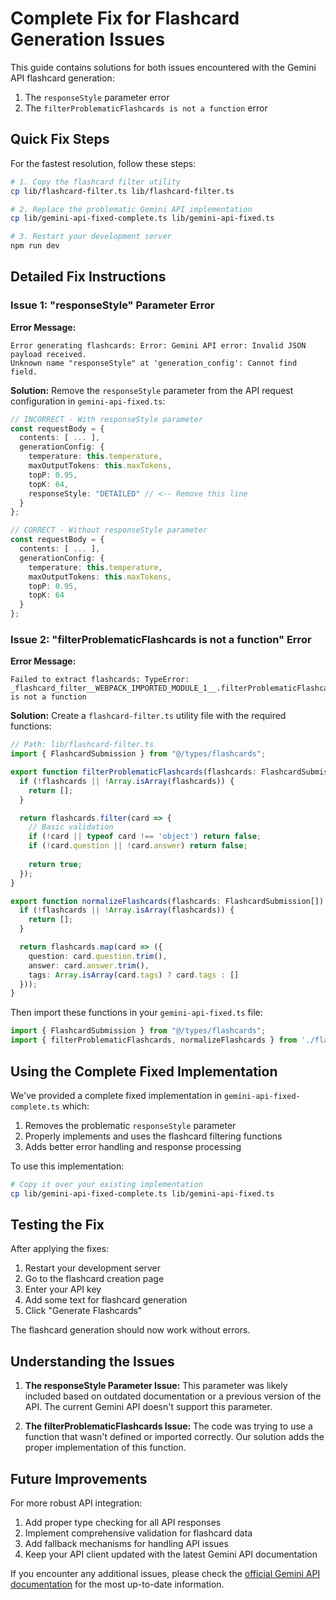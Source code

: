 # Complete Fix for Flashcard Generation Issues

This guide contains solutions for both issues encountered with the Gemini API flashcard generation:

1. The `responseStyle` parameter error
2. The `filterProblematicFlashcards is not a function` error

## Quick Fix Steps

For the fastest resolution, follow these steps:

```bash
# 1. Copy the flashcard filter utility
cp lib/flashcard-filter.ts lib/flashcard-filter.ts

# 2. Replace the problematic Gemini API implementation
cp lib/gemini-api-fixed-complete.ts lib/gemini-api-fixed.ts

# 3. Restart your development server
npm run dev
```

## Detailed Fix Instructions

### Issue 1: "responseStyle" Parameter Error

**Error Message:**
```
Error generating flashcards: Error: Gemini API error: Invalid JSON payload received. 
Unknown name "responseStyle" at 'generation_config': Cannot find field.
```

**Solution:**
Remove the `responseStyle` parameter from the API request configuration in `gemini-api-fixed.ts`:

```typescript
// INCORRECT - With responseStyle parameter
const requestBody = {
  contents: [ ... ],
  generationConfig: {
    temperature: this.temperature,
    maxOutputTokens: this.maxTokens,
    topP: 0.95,
    topK: 64,
    responseStyle: "DETAILED" // <-- Remove this line
  }
};

// CORRECT - Without responseStyle parameter
const requestBody = {
  contents: [ ... ],
  generationConfig: {
    temperature: this.temperature,
    maxOutputTokens: this.maxTokens,
    topP: 0.95,
    topK: 64
  }
};
```

### Issue 2: "filterProblematicFlashcards is not a function" Error

**Error Message:**
```
Failed to extract flashcards: TypeError: _flashcard_filter__WEBPACK_IMPORTED_MODULE_1__.filterProblematicFlashcards is not a function
```

**Solution:**
Create a `flashcard-filter.ts` utility file with the required functions:

```typescript
// Path: lib/flashcard-filter.ts
import { FlashcardSubmission } from "@/types/flashcards";

export function filterProblematicFlashcards(flashcards: FlashcardSubmission[]): FlashcardSubmission[] {
  if (!flashcards || !Array.isArray(flashcards)) {
    return [];
  }

  return flashcards.filter(card => {
    // Basic validation
    if (!card || typeof card !== 'object') return false;
    if (!card.question || !card.answer) return false;
    
    return true;
  });
}

export function normalizeFlashcards(flashcards: FlashcardSubmission[]): FlashcardSubmission[] {
  if (!flashcards || !Array.isArray(flashcards)) {
    return [];
  }

  return flashcards.map(card => ({
    question: card.question.trim(),
    answer: card.answer.trim(),
    tags: Array.isArray(card.tags) ? card.tags : []
  }));
}
```

Then import these functions in your `gemini-api-fixed.ts` file:

```typescript
import { FlashcardSubmission } from "@/types/flashcards";
import { filterProblematicFlashcards, normalizeFlashcards } from './flashcard-filter';
```

## Using the Complete Fixed Implementation

We've provided a complete fixed implementation in `gemini-api-fixed-complete.ts` which:

1. Removes the problematic `responseStyle` parameter
2. Properly implements and uses the flashcard filtering functions
3. Adds better error handling and response processing

To use this implementation:

```bash
# Copy it over your existing implementation
cp lib/gemini-api-fixed-complete.ts lib/gemini-api-fixed.ts
```

## Testing the Fix

After applying the fixes:

1. Restart your development server
2. Go to the flashcard creation page
3. Enter your API key
4. Add some text for flashcard generation
5. Click "Generate Flashcards"

The flashcard generation should now work without errors.

## Understanding the Issues

1. **The responseStyle Parameter Issue:**
   This parameter was likely included based on outdated documentation or a previous version of the API. The current Gemini API doesn't support this parameter.

2. **The filterProblematicFlashcards Issue:**
   The code was trying to use a function that wasn't defined or imported correctly. Our solution adds the proper implementation of this function.

## Future Improvements

For more robust API integration:

1. Add proper type checking for all API responses
2. Implement comprehensive validation for flashcard data
3. Add fallback mechanisms for handling API issues
4. Keep your API client updated with the latest Gemini API documentation

If you encounter any additional issues, please check the [official Gemini API documentation](https://ai.google.dev/docs/gemini_api) for the most up-to-date information.